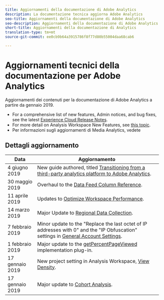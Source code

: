 ```yaml
---
title: Aggiornamenti della documentazione di Adobe Analytics
description: La documentazione tecnica aggiorna Adobe Analytics
seo-title: Aggiornamenti della documentazione di Adobe Analytics
seo-description: Aggiornamenti della documentazione di Adobe Analytics
short-title: Aggiornamenti della documentazione di Analytics
translation-type: tm+mt
source-git-commit: ee0cb9b64a3915786f8f77d80b55004daa68cab6

---
```



# Aggiornamenti tecnici della documentazione per Adobe Analytics

Aggiornamenti dei contenuti per la documentazione di Adobe Analytics a partire da gennaio 2019.

* For a comprehensive list of new features, Admin notices, and bug fixes, see the latest [Experience Cloud Release Notes](https://marketing.adobe.com/resources/help/en_US/whatsnew/).
* For more detail on Analysis Workspace New Features, see [this topic](/help/analyze/analysis-workspace/new-features-in-analysis-workspace.md).
* Per informazioni sugli aggiornamenti di Media Analytics, vedete

## Dettagli aggiornamento

| Data | Aggiornamento |
|----------|----------------------------------|
| 4 giugno 2019 | New guide authored, titled [Transitioning from a third-party analytics platform to Adobe Analytics](../technotes/ga-to-aa/home.md). |
| 30 maggio 2019 | Overhaul to the [Data Feed Column Reference](../export/analytics-data-feed/c-df-contents/datafeeds-reference.md). |
| 11 aprile 2019 | Updates to [Optimize Workspace Performance](../analyze/analysis-workspace/optimizing-performance.md). |
| 14 marzo 2019 | Major Update to [Regional Data Collection](../technotes/rdc/regional-data-collection.md). |
| 7 febbraio 2019 | Minor update to the "Replace the last octet of IP addresses with 0" and the "IP Obfuscation" settings in [General Account Settings](../admin/admin/general-acct-settings-admin.md). |
| 1 febbraio 2019 | Major update to the [getPercentPageViewed](../implement/js-implementation/plugins/getpercentpageviewed.md) implementation plug-in. |
| 17 gennaio 2019 | New project setting in Analysis Workspace, [View Density](../analyze/analysis-workspace/build-workspace-project/view-density.md). |
| 17 gennaio 2019 | Major update to [Cohort Analysis](../analyze/analysis-workspace/visualizations/cohort-table/cohort-analysis.md). |
